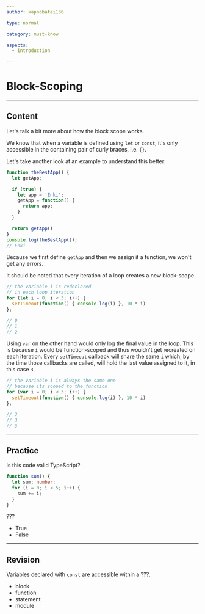 ```yaml
---
author: kapnobatai136

type: normal

category: must-know

aspects:
  - introduction

---
```


# Block-Scoping

---
## Content

Let's talk a bit more about how the block scope works.

We know that when a variable is defined using `let` or `const`, it's only accessible in the containing pair of curly braces, i.e. `{}`.

Let's take another look at an example to understand this better:

```ts
function theBestApp() {
  let getApp;

  if (true) {
    let app = 'Enki';
    getApp = function() {
      return app;
    }
  }

  return getApp()
}
console.log(theBestApp());
// Enki
```

Because we first define `getApp` and then we assign it a function, we won't get any errors.

It should be noted that every iteration of a loop creates a new block-scope.

```ts
// the variable i is redeclared
// in each loop iteration
for (let i = 0; i < 3; i++) {
  setTimeout(function() { console.log(i) }, 10 * i)
};

// 0
// 1
// 2
```

Using `var` on the other hand would only log the final value in the loop. This is because `i` would be function-scoped and thus wouldn't get recreated on each iteration. Every `setTimeout` callback will share the same `i` which, by the time those callbacks are called, will hold the last value assigned to it, in this case `3`.

```ts
// the variable i is always the same one
// because its scoped to the function
for (var i = 0; i < 3; i++) {
  setTimeout(function() { console.log(i) }, 10 * i)
};

// 3
// 3
// 3
```

---
## Practice

Is this code valid TypeScript?

```ts
function sum() {
  let sum: number;
  for (i = 0; i < 5; i++) {
    sum += i;
  }
}
```

???

* True
* False

---
## Revision

Variables declared with `const` are accessible within a ???.

* block
* function
* statement
* module
